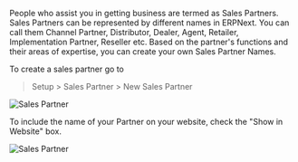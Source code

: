 People who assist you in getting business are termed as Sales Partners. Sales
Partners can be represented by different names in ERPNext. You can call them
Channel Partner, Distributor, Dealer, Agent, Retailer, Implementation Partner,
Reseller etc. Based on the partner's functions and their areas of expertise,
you can create your own Sales Partner Names.

To create a sales partner go to

> Setup > Sales Partner > New Sales Partner

![Sales Partner](assets/frappe_io/images/erpnext/sales-partner.png)

To include the name of your Partner on your website, check the "Show in
Website" box.

![Sales Partner](assets/frappe_io/images/erpnext/sales-partner-1.png)

